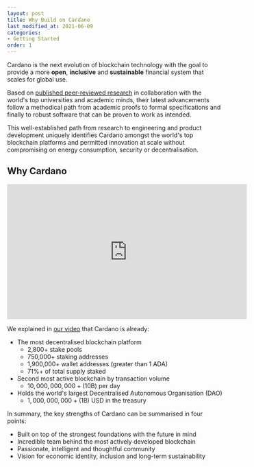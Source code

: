 ```yaml
---
layout: post
title: Why Build on Cardano
last_modified_at: 2021-06-09
categories:
- Getting Started
order: 1
---
```


Cardano is the next evolution of blockchain technology with the goal
to provide a more **open**, **inclusive** and **sustainable** 
financial system that scales for global use. 

Based on [published peer-reviewed research](https://iohk.io/en/research/library/) in collaboration with the world's top universities and academic minds, their latest advancements follow a methodical path from academic proofs to formal specifications and finally to robust software that can be proven to work as intended. 

This well-established path from research to engineering and product development uniquely identifies Cardano amongst the world's top blockchain platforms and permitted innovation at scale without compromising on energy consumption, security or decentralisation.

## Why Cardano

<iframe width="560" height="315" src="https://www.youtube.com/embed/sM0_V53_kGo" title="YouTube video player" frameborder="0" allow="accelerometer; autoplay; clipboard-write; encrypted-media; gyroscope; picture-in-picture" allowfullscreen></iframe>

We explained in [our video](https://www.youtube.com/watch?v=sM0_V53_kGo) that Cardano is already:
 - The most decentralised blockchain platform 
   - 2,800+ stake pools
   - 750,000+ staking addresses
   - 1,900,000+ wallet addresses (greater than 1 ADA)
   - 71%+ of total supply staked
 - Second most active blockchain by transaction volume
   - $10,000,000,000+ ($10B) per day
 - Holds the world's largest Decentralised Autonomous Organisation (DAO)
   - $1,000,000,000+ ($1B) USD in the treasury

In summary, the key strengths of Cardano can be summarised in four points:
 - Built on top of the strongest foundations with the future in mind
 - Incredible team behind the most actively developed blockchain
 - Passionate, intelligent and thoughtful community
 - Vision for economic identity, inclusion and long-term sustainability